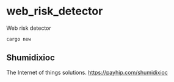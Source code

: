 # web_risk_detector
Web risk detector

```
cargo new

```

## Shumidixioc

The Internet of things solutions. https://payhip.com/shumidixioc

